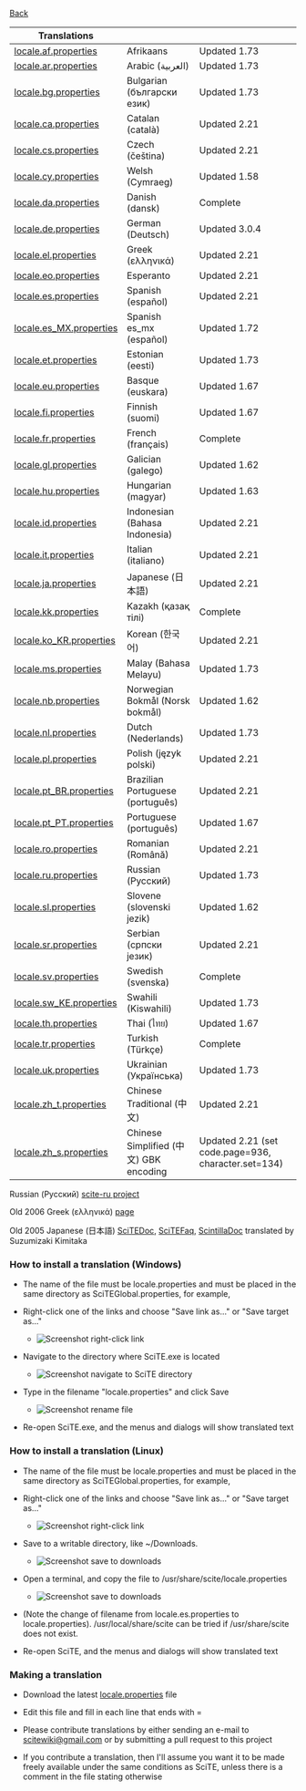 
[Back](../README.md)

<a name="list_translations"></a>

| Translations  |  |   |
| ------------- | ------------- | ------------- |
| [locale.af.properties](https://raw.githubusercontent.com/downpoured/scite-files/master/files/files/translations/locale.af.properties) | Afrikaans | Updated 1.73 |
| [locale.ar.properties](https://raw.githubusercontent.com/downpoured/scite-files/master/files/files/translations/locale.ar.properties) | Arabic (العربية) | Updated 1.73 |
| [locale.bg.properties](https://raw.githubusercontent.com/downpoured/scite-files/master/files/files/translations/locale.bg.properties) | Bulgarian (български език) | Updated 1.73 |
| [locale.ca.properties](https://raw.githubusercontent.com/downpoured/scite-files/master/files/files/translations/locale.ca.properties) | Catalan (català) | Updated 2.21 |
| [locale.cs.properties](https://raw.githubusercontent.com/downpoured/scite-files/master/files/files/translations/locale.cs.properties) | Czech (čeština) | Updated 2.21 |
| [locale.cy.properties](https://raw.githubusercontent.com/downpoured/scite-files/master/files/files/translations/locale.cy.properties) | Welsh (Cymraeg) | Updated 1.58 |
| [locale.da.properties](https://raw.githubusercontent.com/downpoured/scite-files/master/files/files/translations/locale.da.properties) | Danish (dansk) | Complete |
| [locale.de.properties](https://raw.githubusercontent.com/downpoured/scite-files/master/files/files/translations/locale.de.properties) | German (Deutsch) | Updated 3.0.4 |
| [locale.el.properties](https://raw.githubusercontent.com/downpoured/scite-files/master/files/files/translations/locale.el.properties) | Greek (ελληνικά) | Updated 2.21 |
| [locale.eo.properties](https://raw.githubusercontent.com/downpoured/scite-files/master/files/files/translations/locale.eo.properties) | Esperanto | Updated 2.21 |
| [locale.es.properties](https://raw.githubusercontent.com/downpoured/scite-files/master/files/files/translations/locale.es.properties) | Spanish (español) | Updated 2.21 |
| [locale.es_MX.properties](https://raw.githubusercontent.com/downpoured/scite-files/master/files/files/translations/locale.es_MX.properties) | Spanish es_mx (español) | Updated 1.72 |
| [locale.et.properties](https://raw.githubusercontent.com/downpoured/scite-files/master/files/files/translations/locale.et.properties) | Estonian (eesti) | Updated 1.73 |
| [locale.eu.properties](https://raw.githubusercontent.com/downpoured/scite-files/master/files/files/translations/locale.eu.properties) | Basque (euskara) | Updated 1.67 |
| [locale.fi.properties](https://raw.githubusercontent.com/downpoured/scite-files/master/files/files/translations/locale.fi.properties) | 	Finnish (suomi) | Updated 1.67 |
| [locale.fr.properties](https://raw.githubusercontent.com/downpoured/scite-files/master/files/files/translations/locale.fr.properties) | French (français) | Complete |
| [locale.gl.properties](https://raw.githubusercontent.com/downpoured/scite-files/master/files/files/translations/locale.gl.properties) | Galician (galego) | Updated 1.62 |
| [locale.hu.properties](https://raw.githubusercontent.com/downpoured/scite-files/master/files/files/translations/locale.hu.properties) | Hungarian (magyar) | Updated 1.63 |
| [locale.id.properties](https://raw.githubusercontent.com/downpoured/scite-files/master/files/files/translations/locale.id.properties) | Indonesian (Bahasa Indonesia) | Updated 2.21 |
| [locale.it.properties](https://raw.githubusercontent.com/downpoured/scite-files/master/files/files/translations/locale.it.properties) | Italian (italiano) | Updated 2.21 |
| [locale.ja.properties](https://raw.githubusercontent.com/downpoured/scite-files/master/files/files/translations/locale.ja.properties) | Japanese (日本語) | Updated 2.21 |
| [locale.kk.properties](https://raw.githubusercontent.com/downpoured/scite-files/master/files/files/translations/locale.kk.properties) | Kazakh (қазақ тілі) | Complete |
| [locale.ko_KR.properties](https://raw.githubusercontent.com/downpoured/scite-files/master/files/files/translations/locale.ko_KR.properties) | Korean (한국어) | Updated 2.21 |
| [locale.ms.properties](https://raw.githubusercontent.com/downpoured/scite-files/master/files/files/translations/locale.ms.properties) | Malay (Bahasa Melayu) | Updated 1.73 |
| [locale.nb.properties](https://raw.githubusercontent.com/downpoured/scite-files/master/files/files/translations/locale.nb.properties) | Norwegian Bokmål (Norsk bokmål) | Updated 1.62 |
| [locale.nl.properties](https://raw.githubusercontent.com/downpoured/scite-files/master/files/files/translations/locale.nl.properties) | Dutch (Nederlands) | Updated 1.73 |
| [locale.pl.properties](https://raw.githubusercontent.com/downpoured/scite-files/master/files/files/translations/locale.pl.properties) | Polish (język polski) | Updated 2.21 |
| [locale.pt_BR.properties](https://raw.githubusercontent.com/downpoured/scite-files/master/files/files/translations/locale.pt_BR.properties) | Brazilian Portuguese (português) | Updated 2.21 |
| [locale.pt_PT.properties](https://raw.githubusercontent.com/downpoured/scite-files/master/files/files/translations/locale.pt_PT.properties) | Portuguese (português) | Updated 1.67 |
| [locale.ro.properties](https://raw.githubusercontent.com/downpoured/scite-files/master/files/files/translations/locale.ro.properties) | Romanian (Română) | Updated 2.21 |
| [locale.ru.properties](https://raw.githubusercontent.com/downpoured/scite-files/master/files/files/translations/locale.ru.properties) | Russian (Русский) | Updated 1.73 |
| [locale.sl.properties](https://raw.githubusercontent.com/downpoured/scite-files/master/files/files/translations/locale.sl.properties) | Slovene (slovenski jezik) | Updated 1.62 |
| [locale.sr.properties](https://raw.githubusercontent.com/downpoured/scite-files/master/files/files/translations/locale.sr.properties) | Serbian (српски језик) | Updated 2.21 |
| [locale.sv.properties](https://raw.githubusercontent.com/downpoured/scite-files/master/files/files/translations/locale.sv.properties) | Swedish (svenska) | Complete |
| [locale.sw_KE.properties](https://raw.githubusercontent.com/downpoured/scite-files/master/files/files/translations/locale.sw_KE.properties) | Swahili (Kiswahili) | Updated 1.73 |
| [locale.th.properties](https://raw.githubusercontent.com/downpoured/scite-files/master/files/files/translations/locale.th.properties) | Thai (ไทย) | Updated 1.67 |
| [locale.tr.properties](https://raw.githubusercontent.com/downpoured/scite-files/master/files/files/translations/locale.tr.properties) | Turkish (Türkçe) | Complete |
| [locale.uk.properties](https://raw.githubusercontent.com/downpoured/scite-files/master/files/files/translations/locale.uk.properties) | Ukrainian (Українська) | Updated 1.73 |
| [locale.zh_t.properties](https://raw.githubusercontent.com/downpoured/scite-files/master/files/files/translations/locale.zh_t.properties) | Chinese Traditional (中文) | Updated 2.21 |
| [locale.zh_s.properties](https://raw.githubusercontent.com/downpoured/scite-files/master/files/files/translations/locale.zh_s.properties) | Chinese Simplified (中文) GBK encoding | Updated 2.21 (set code.page=936, character.set=134) |

Russian (Русский) [scite-ru project](http://scite-ru.bitbucket.org)

Old 2006 Greek (ελληνικά) [page](http://web.archive.org/web/20071012092151/http://scite.hellug.gr/)

Old 2005 Japanese (日本語) [SciTEDoc](http://downpoured.github.io/scite-with-python/SciTEDocJa/SciTEDoc.html), [SciTEFaq](http://downpoured.github.io/scite-with-python/SciTEDocJa/SciTEFAQ.html), [ScintillaDoc](http://downpoured.github.io/scite-with-python/SciTEDocJa/ScintillaDoc.html) translated by Suzumizaki Kimitaka

<a name="how_to_install_translation_win"></a>
### How to install a translation (Windows)

* The name of the file must be locale.properties and must be placed in the same directory as SciTEGlobal.properties, for example,

* Right-click one of the links and choose "Save link as..." or "Save target as..."

    * ![Screenshot right-click link](https://raw.githubusercontent.com/downpoured/scite-files/master/files/translations_install_win_right.png)

* Navigate to the directory where SciTE.exe is located

    * ![Screenshot navigate to SciTE directory](https://raw.githubusercontent.com/downpoured/scite-files/master/files/translations_install_win_path.png)

* Type in the filename "locale.properties" and click Save

    * ![Screenshot rename file](https://raw.githubusercontent.com/downpoured/scite-files/master/files/translations_install_win_rename.png)

* Re-open SciTE.exe, and the menus and dialogs will show translated text

<a name="how_to_install_translation_linux"></a>
### How to install a translation (Linux)

* The name of the file must be locale.properties and must be placed in the same directory as SciTEGlobal.properties, for example,

* Right-click one of the links and choose "Save link as..." or "Save target as..."

    * ![Screenshot right-click link](https://raw.githubusercontent.com/downpoured/scite-files/master/files/translations_install_linux_right.png)

* Save to a writable directory, like ~/Downloads.

    * ![Screenshot save to downloads](https://raw.githubusercontent.com/downpoured/scite-files/master/files/translations_install_linux_path.png)

* Open a terminal, and copy the file to /usr/share/scite/locale.properties

    * ![Screenshot save to downloads](https://raw.githubusercontent.com/downpoured/scite-files/master/files/translations_install_linux_terminal.png)

* (Note the change of filename from locale.es.properties to locale.properties). /usr/local/share/scite can be tried if /usr/share/scite does not exist.

* Re-open SciTE, and the menus and dialogs will show translated text

<a name="how_to_make_translation"></a>
### Making a translation

* Download the latest [locale.properties](http://www.scintilla.org/locale.properties) file

* Edit this file and fill in each line that ends with =

* Please contribute translations by either sending an e-mail to scitewiki@gmail.com or by submitting a pull request to this project

* If you contribute a translation, then I'll assume you want it to be made freely available under the same conditions as SciTE, unless there is a comment in the file stating otherwise


